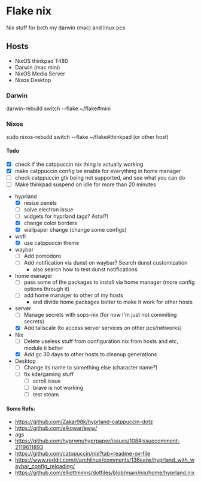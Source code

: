 # Flake nix

Nix stuff for both my darwin (mac) and linux pcs

## Hosts
- NixOS thinkpad T480
- Darwin (mac mini)
- NixOS Media Server
- Nixos Desktop

### Darwin
darwin-rebuild switch --flake ~/flake#mini

### Nixos
sudo nixos-rebuild switch --flake ~/flake#thinkpad (or other host)

#### Todo
- [x] check if the catppuccin nix thing is actually working
- [x] make catppuccin config be enable for everything in home manager
- [ ] check catppuccin gtk being not supported, and see what you can do
- [ ] Make thinkpad suspend on idle for more than 20 minutes
- hyprland
    - [x] resize panels
    - [ ] solve electron issue
    - [ ] widgets for hyprland (ags? Astal?)
    - [x] change color borders
    - [x] wallpaper change (change some configs)
- wofi
    - [x] use catppuccin theme
- waybar
    - [ ] Add pomodoro
    - [ ] Add notification via dunst on waybar? Search dunst customization
        - also search how to test dunst notifications

- home manager
    - [ ] pass some of the packages to install via home manager (more config options through it)
    - [ ] add home manager to other of my hosts 
        - and divide home packages better to make it work for other hosts

- server
    - [ ] Manage secrets with sops-nix (for now I'm just not commiting secrets)
    - [x] Add tailscale (to access server services on other pcs/networks)

- Nix
    - [ ] Delete useless stuff from configuration.nix from hosts and etc, module it better
    - [x] Add gc 30 days to other hosts to cleanup generations

- Desktop
    - [ ] Change its name to something else (character name?)
    - [ ] fix kde/gaming stuff
        - [ ] scroll issue
        - [ ] brave is not working
        - [ ] test steam

#### Some Refs:
- https://github.com/Zakar98k/hyprland-catppuccin-dotz
- https://github.com/elkowar/eww/
- ags
- https://github.com/hyprwm/hyprpaper/issues/108#issuecomment-2119611893
- https://github.com/catppuccin/nix?tab=readme-ov-file
- https://www.reddit.com/r/archlinux/comments/136eaiw/hyprland_with_waybar_config_reloading/
- https://github.com/elliottminns/dotfiles/blob/main/nix/home/hyprland.nix
